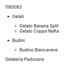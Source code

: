 1193093

- Gelati

	 - Gelato Banana Split
	 - Gelato Coppa Nafta

- Budini
	 - Budino Biancaneve

Gelateria Padovana
